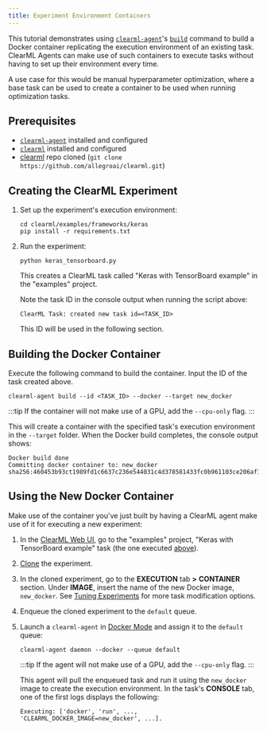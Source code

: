 ```yaml
---
title: Experiment Environment Containers
---
```


This tutorial demonstrates using [`clearml-agent`](../../clearml_agent.md)'s [`build`](../../clearml_agent/clearml_agent_ref.md#build) 
command to build a Docker container replicating the execution environment of an existing task. ClearML Agents can make 
use of such containers to execute tasks without having to set up their environment every time. 

A use case for this would be manual hyperparameter optimization, where a base task can be used to create a container to 
be used when running optimization tasks.

## Prerequisites
* [`clearml-agent`](../../clearml_agent/clearml_agent_setup.md#installation) installed and configured
* [`clearml`](../../getting_started/ds/ds_first_steps.md#install-clearml) installed and configured
* [clearml](https://github.com/allegroai/clearml) repo cloned (`git clone https://github.com/allegroai/clearml.git`)
  
## Creating the ClearML Experiment
1. Set up the experiment's execution environment:
   
   ```console
   cd clearml/examples/frameworks/keras
   pip install -r requirements.txt
   ```

1. Run the experiment:
   
   ```console
   python keras_tensorboard.py
   ```
   This creates a ClearML task called "Keras with TensorBoard example" in the "examples" project.

   Note the task ID in the console output when running the script above:

   ```console
   ClearML Task: created new task id=<TASK_ID>
   ```
   This ID will be used in the following section.

## Building the Docker Container

Execute the following command to build the container. Input the ID of the task created above. 
```console
clearml-agent build --id <TASK_ID> --docker --target new_docker
```

:::tip
If the container will not make use of a GPU, add the `--cpu-only` flag.
:::

This will create a container with the specified task's execution environment in the `--target` folder. 
When the Docker build completes, the console output shows:

```console
Docker build done
Committing docker container to: new_docker
sha256:460453b93ct1989fd1c6637c236e544031c4d378581433fc0b961103ce206af1
```

## Using the New Docker Container
Make use of the container you've just built by having a ClearML agent make use of it for executing a new experiment:	

1. In the [ClearML Web UI](../../webapp/webapp_overview.md), go to the "examples" project, "Keras with TensorBoard 
   example" task (the one executed [above](#creating-the-clearml-experiment)).
1. [Clone](../../webapp/webapp_exp_reproducing.md) the experiment.
1. In the cloned experiment, go to the **EXECUTION** tab **>** **CONTAINER** section. Under **IMAGE**, insert the name 
   of the new Docker image, `new_docker`. See [Tuning Experiments](../../webapp/webapp_exp_tuning.md) for more task 
   modification options. 
1. Enqueue the cloned experiment to the `default` queue.
1. Launch a `clearml-agent` in [Docker Mode](../../clearml_agent/clearml_agent_execution_env.md#docker-mode) and assign it to the `default` queue:
   ```console
   clearml-agent daemon --docker --queue default
   ```

   :::tip
   If the agent will not make use of a GPU, add the `--cpu-only` flag.
   :::

   This agent will pull the enqueued task and run it using the `new_docker` image to create the execution environment. 
   In the task's **CONSOLE** tab, one of the first logs displays the following:
   
   ```console
   Executing: ['docker', 'run', ..., 'CLEARML_DOCKER_IMAGE=new_docker', ...].
   ```